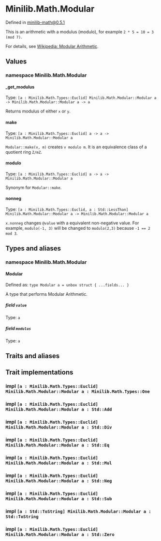 # Minilib.Math.Modular

Defined in minilib-math@0.5.1

This is an arithmetic with a modulus (modulo), for example `2 * 5 = 10 = 3 (mod 7)`.

For details, see [Wikipedia: Modular Arithmetic](https://en.wikipedia.org/wiki/Modular_arithmetic).

## Values

### namespace Minilib.Math.Modular

#### _get_modulus

Type: `[a : Minilib.Math.Types::Euclid] Minilib.Math.Modular::Modular a -> Minilib.Math.Modular::Modular a -> a`

Returns modulus of either `x` or `y`.

#### make

Type: `[a : Minilib.Math.Types::Euclid] a -> a -> Minilib.Math.Modular::Modular a`

`Modular::make(v, m)` creates `v modulo m`.
It is an equivalence class of a quotient ring `Z/mZ`.

#### modulo

Type: `[a : Minilib.Math.Types::Euclid] a -> a -> Minilib.Math.Modular::Modular a`

Synonym for `Modular::make`.

#### nonneg

Type: `[a : Minilib.Math.Types::Euclid, a : Std::LessThan] Minilib.Math.Modular::Modular a -> Minilib.Math.Modular::Modular a`

`x.nonneg` changes `@value` with a equivalent non-negative value.
For example, `modulo(-1, 3)` will be changed to `modulo(2,3)`
because `-1 == 2 mod 3`.

## Types and aliases

### namespace Minilib.Math.Modular

#### Modular

Defined as: `type Modular a = unbox struct { ...fields... }`

A type that performs Modular Arithmetic.

##### field `value`

Type: `a`

##### field `modulus`

Type: `a`

## Traits and aliases

## Trait implementations

### impl `[a : Minilib.Math.Types::Euclid] Minilib.Math.Modular::Modular a : Minilib.Math.Types::One`

### impl `[a : Minilib.Math.Types::Euclid] Minilib.Math.Modular::Modular a : Std::Add`

### impl `[a : Minilib.Math.Types::Euclid] Minilib.Math.Modular::Modular a : Std::Div`

### impl `[a : Minilib.Math.Types::Euclid] Minilib.Math.Modular::Modular a : Std::Eq`

### impl `[a : Minilib.Math.Types::Euclid] Minilib.Math.Modular::Modular a : Std::Mul`

### impl `[a : Minilib.Math.Types::Euclid] Minilib.Math.Modular::Modular a : Std::Neg`

### impl `[a : Minilib.Math.Types::Euclid] Minilib.Math.Modular::Modular a : Std::Sub`

### impl `[a : Std::ToString] Minilib.Math.Modular::Modular a : Std::ToString`

### impl `[a : Minilib.Math.Types::Euclid] Minilib.Math.Modular::Modular a : Std::Zero`